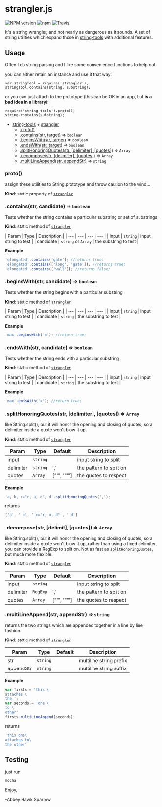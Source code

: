 <a name="module_strangler"></a>
strangler.js
===============

[![NPM version](https://img.shields.io/npm/v/strangler.svg)]()
[![npm](https://img.shields.io/npm/dt/strangler.svg)]()
[![Travis](https://img.shields.io/travis/khrome/strangler.svg)]()

It's a string wrangler, and not nearly as dangerous as it sounds. A set of string utilities which expand those in [string-tools](https://www.npmjs.com/package/string-tools) with additional features.

Usage
-----
Often I do string parsing and I like some convenience functions to help out.

you can either retain an instance and use it that way:

    var stringTool = require('strangler');
    stringTool.contains(string, substring);
    
or you can just attach to the prototype (this can be OK in an app, but **is a bad idea in a library**):

    require('string-tools').proto();
	string.contains(substring);

* [string-tools](https://www.npmjs.com/package/string-tools) + [strangler](#module_strangler)
  * [.proto()](#module_strangler.proto)
  * [.contains(str, target)](#module_strangler.contains) ⇒ <code>boolean</code>
  * [.beginsWith(str, target)](#module_strangler.beginsWith) ⇒ <code>boolean</code>
  * [.endsWith(str, target)](#module_strangler.endsWith) ⇒ <code>boolean</code>
  * [.splitHonoringQuotes(str, [delimiter], [quotes])](#module_strangler.splitHonoringQuotes) ⇒ <code>Array</code>
  * [.decompose(str, [delimiter], [quotes])](#module_strangler.decompose) ⇒ <code>Array</code>
  * [.multiLineAppend(str, appendStr)](#module_strangler.multiLineAppend) ⇒ <code>string</code>

<a name="module_string-tools.symbol"></a>
### proto()
assign these utilities to String.prototype and throw caution to the wind...

**Kind**: static property of <code>[strangler](#module_strangler)</code>  
<a name="module_strangler.contains"></a>
### .contains(str, candidate) ⇒ <code>boolean</code>
Tests whether the string contains a particular substring or set of substrings

**Kind**: static method of <code>[strangler](#module_strangler)</code>  

| Param | Type | Description |
| --- | --- | --- | --- |
| input | <code>string</code> | input string to test |
| candidate | <code>string</code> or <code>Array</code> | the substring to test |


**Example**
```js
'elongated'.contains('gate'); //returns true;
'elongated'.contains(['long', 'gate']); //returns true;
'elongated'.contains(['wall']); //returns false;
```

<a name="module_strangler.beginsWith"></a>
### .beginsWith(str, candidate) ⇒ <code>boolean</code>
Tests whether the string begins with a particular substring

**Kind**: static method of <code>[strangler](#module_strangler)</code>  

| Param | Type | Description |
| --- | --- | --- | --- |
| input | <code>string</code> | input string to test |
| candidate | <code>string</code> | the substring to test |


**Example**
```js
'max'.beginsWith('m'); //return true;
```

<a name="module_strangler.endsWith"></a>
### .endsWith(str, candidate) ⇒ <code>boolean</code>
Tests whether the string ends with a particular substring

**Kind**: static method of <code>[strangler](#module_strangler)</code>  

| Param | Type | Description |
| --- | --- | --- | --- |
| input | <code>string</code> | input string to test |
| candidate | <code>string</code> | the substring to test |


**Example**
```js
'max'.endsWith('x'); //return true;
```

<a name="module_strangler.splitHonoringQuotes"></a>
### .splitHonoringQuotes(str, [delimiter], [quotes]) ⇒ <code>Array</code>
like String.split(), but it will honor the opening and closing of quotes, so a delimiter inside a quote won't blow it up.

**Kind**: static method of <code>[strangler](#module_strangler)</code>  

| Param | Type | Default | Description |
| --- | --- | --- | --- |
| input | <code>string</code> | | input string to split |
| delimiter | <code>string</code> | ',' | the pattern to split on |
| quotes | <code>Array</code> | ["'", '""'] | the quotes to respect |


**Example**
```js
'a, b, c="r, u, d", d'.splitHonoringQuotes(',');
```
returns

```js
['a', ' b', ' c="r, u, d"', ' d']
```

<a name="module_strangler.decompose"></a>
### .decompose(str, [delimit], [quotes]) ⇒ <code>Array</code>
like String.split(), but it will honor the opening and closing of quotes, so a delimiter inside a quote won't blow it up, rather than using a fixed delimiter, you can provide a RegExp to split on. Not as fast as `splitHonoringQuotes`, but much more flexible.

**Kind**: static method of <code>[strangler](#module_strangler)</code>  

| Param | Type | Default | Description |
| --- | --- | --- | --- |
| input | <code>string</code> | | input string to split |
| delimiter | <code>RegExp</code> | ',' | the pattern to split on |
| quotes | <code>Array</code> | ["'", '""'] | the quotes to respect |

<a name="module_strangler.multiLineAppend"></a>
### .multiLineAppend(str, appendStr) ⇒ <code>string</code>
returns the two strings which are appended together in a line by line fashion.

**Kind**: static method of <code>[strangler](#module_strangler)</code>  

| Param | Type | Default | Description |
| --- | --- | --- | --- |
| str | <code>string</code> |  | multiline string prefix |
| appendStr | <code>string</code> |  | multiline string suffix |

**Example**

```js
var firsts = 'this \
attaches \
the ';
var seconds = 'one \
to \
other'
firsts.multiLineAppend(seconds);
```
returns

```js
'this one\
attaches to\
the other'
```

Testing
-------
just run
    
    mocha

Enjoy,

-Abbey Hawk Sparrow